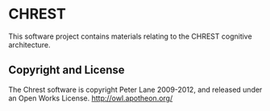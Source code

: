 CHREST
======

This software project contains materials relating to the CHREST cognitive 
architecture.  


Copyright and License
---------------------

The Chrest software is copyright Peter Lane 2009-2012, and released under 
an Open Works License.  http://owl.apotheon.org/

